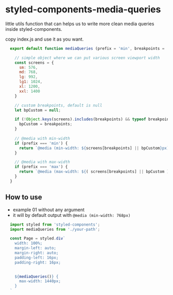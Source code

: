 # styled-components-media-queries

little utils function that can helps us to write more clean media queries inside styled-components.

copy index.js and use it as you want.

```javascript
  export default function mediaQueries (prefix = 'min', breakpoints = 'md') {

    // simple object where we can put various screen viewport width
    const screens = {
      sm: 576,
      md: 768,
      lg: 992,
      lg1: 1024,
      xl: 1200,
      xxl: 1400
    }

    // custom breakpoints, default is null
    let bpCustom = null;

    if (!Object.keys(screens).includes(breakpoints) && typeof breakpoints === 'number') {
      bpCustom = breakpoints;
    } 
    
    // @media with min-width
    if (prefix === 'min') {
      return `@media (min-width: ${screens[breakpoints] || bpCustom}px)`
    }

    // @media with max-width
    if (prefix === 'max') {
      return `@media (max-width: ${( screens[breakpoints] || bpCustom ) - Number(0.02).toFixed(2)}px)`
    }
  }
```

## How to use

- example 01 without any argument
- it will by default output with `@media (min-width: 768px)`

```javascript
  import styled from 'styled-components';
  import mediaQueries from './your-path';

  const Page = styled.div`
    width: 100%;
    margin-left: auto;
    margin-right: auto;
    padding-left: 16px;
    padding-right: 16px;

    
    ${mediaQueries()} {
      max-width: 1440px;
    }
  `
```